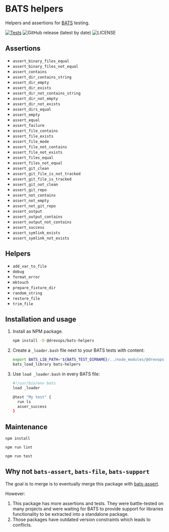 # BATS helpers
Helpers and assertions for [BATS](https://github.com/bats-core/bats-core) testing.

[![Tests](https://github.com/drevops/bats-helpers/actions/workflows/tests.yml/badge.svg)](https://github.com/drevops/bats-helpers/actions/workflows/tests.yml)
![GitHub release (latest by date)](https://img.shields.io/github/v/release/drevops/bats-helpers)
![LICENSE](https://img.shields.io/github/license/drevops/bats-helpers)

## Assertions

- `assert_binary_files_equal`
- `assert_binary_files_not_equal`
- `assert_contains`
- `assert_dir_contains_string`
- `assert_dir_empty`
- `assert_dir_exists`
- `assert_dir_not_contains_string`
- `assert_dir_not_empty`
- `assert_dir_not_exists`
- `assert_dirs_equal`
- `assert_empty`
- `assert_equal`
- `assert_failure`
- `assert_file_contains`
- `assert_file_exists`
- `assert_file_mode`
- `assert_file_not_contains`
- `assert_file_not_exists`
- `assert_files_equal`
- `assert_files_not_equal`
- `assert_git_clean`
- `assert_git_file_is_not_tracked`
- `assert_git_file_is_tracked`
- `assert_git_not_clean`
- `assert_git_repo`
- `assert_not_contains`
- `assert_not_empty`
- `assert_not_git_repo`
- `assert_output`
- `assert_output_contains`
- `assert_output_not_contains`
- `assert_success`
- `assert_symlink_exists`
- `assert_symlink_not_exists`

## Helpers

- `add_var_to_file`
- `debug`
- `format_error`
- `mktouch`
- `prepare_fixture_dir`
- `random_string`
- `restore_file`
- `trim_file`

## Installation and usage

1. Install as NPM package.

   ```bash
   npm install -D @drevops/bats-helpers
   ```

2. Create a `_loader.bash` file next to your BATS tests with content:

   ```bash
   export BATS_LIB_PATH="${BATS_TEST_DIRNAME}/../node_modules/@drevops:${BATS_TEST_DIRNAME}/../node_modules"
   bats_load_library bats-helpers
   ```

3. Use `load _loader.bash` in every BATS file:

   ```bash
   #!/usr/bin/env bats
   load _loader

   @test "My test" {
     run ls
     asser_success
   }
   ```

## Maintenance

    npm install

    npm run lint

    npm run test

## Why not `bats-assert`, `bats-file`, `bats-support`

The goal is to merge is to eventually merge this package with [bats-assert](https://github.com/bats-core/bats-assert).

However:
1. This package has more assertions and tests. They were battle-tested on many
   projects and were waiting for BATS to provide support for libraries
   functionality to be extracted into a standalone package.
2. Those packages have outdated version constraints which leads to conflicts.
